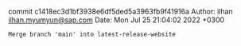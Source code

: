 commit c1418ec3d1bf3938e6df5ded5a3963fb9f41916a
Author: ilhan <ilhan.myumyun@sap.com>
Date:   Mon Jul 25 21:04:02 2022 +0300

    Merge branch 'main' into latest-release-website
